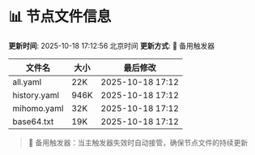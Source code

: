 # 📊 节点文件信息

**更新时间**: 2025-10-18 17:12:56 北京时间
**更新方式**: 🔄 备用触发器

| 文件名 | 大小 | 最后修改 |
|--------|------|----------|
| all.yaml | 22K | 2025-10-18 17:12 |
| history.yaml | 946K | 2025-10-18 17:12 |
| mihomo.yaml | 32K | 2025-10-18 17:12 |
| base64.txt | 19K | 2025-10-18 17:12 |

> 🔄 备用触发器：当主触发器失效时自动接管，确保节点文件的持续更新
